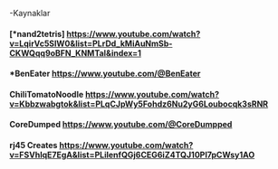 -Kaynaklar
#### [*nand2tetris] https://www.youtube.com/watch?v=LqirVc5SlW0&list=PLrDd_kMiAuNmSb-CKWQqq9oBFN_KNMTaI&index=1
#### *BenEater https://www.youtube.com/@BenEater
#### ChiliTomatoNoodle https://www.youtube.com/watch?v=Kbbzwabgtok&list=PLqCJpWy5Fohdz6Nu2yG6Loubocqk3sRNR
#### CoreDumped https://www.youtube.com/@CoreDumpped
#### rj45 Creates https://www.youtube.com/watch?v=FSVhlqE7EgA&list=PLilenfQGj6CEG6iZ4TQJ10PI7pCWsy1AO
